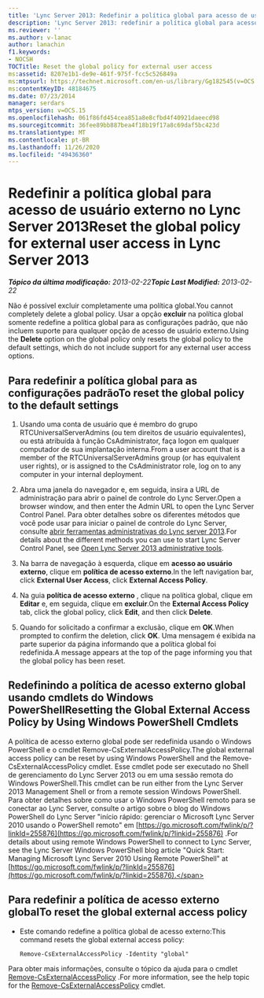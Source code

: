 ```yaml
---
title: 'Lync Server 2013: Redefinir a política global para acesso de usuário externo'
description: 'Lync Server 2013: redefinir a política global para acesso de usuários externos.'
ms.reviewer: ''
ms.author: v-lanac
author: lanachin
f1.keywords:
- NOCSH
TOCTitle: Reset the global policy for external user access
ms:assetid: 8207e1b1-de9e-461f-975f-fcc5c526849a
ms:mtpsurl: https://technet.microsoft.com/en-us/library/Gg182545(v=OCS.15)
ms:contentKeyID: 48184675
ms.date: 07/23/2014
manager: serdars
mtps_version: v=OCS.15
ms.openlocfilehash: 061f86fd454cea851a8e8cfbd4f40921daeecd98
ms.sourcegitcommit: 36fee89bb887bea4f18b19f17a8c69daf5bc423d
ms.translationtype: MT
ms.contentlocale: pt-BR
ms.lasthandoff: 11/26/2020
ms.locfileid: "49436360"
---
```

# <a name="reset-the-global-policy-for-external-user-access-in-lync-server-2013"></a><span data-ttu-id="1d9da-103">Redefinir a política global para acesso de usuário externo no Lync Server 2013</span><span class="sxs-lookup"><span data-stu-id="1d9da-103">Reset the global policy for external user access in Lync Server 2013</span></span>

<div data-xmlns="http://www.w3.org/1999/xhtml">

<div class="topic" data-xmlns="http://www.w3.org/1999/xhtml" data-msxsl="urn:schemas-microsoft-com:xslt" data-cs="https://msdn.microsoft.com/">

<div data-asp="https://msdn2.microsoft.com/asp">



</div>

<div id="mainSection">

<div id="mainBody"><span data-ttu-id="1d9da-104">

<span> </span></span><span class="sxs-lookup"><span data-stu-id="1d9da-104">

<span> </span></span></span>

<span data-ttu-id="1d9da-105">_**Tópico da última modificação:** 2013-02-22_</span><span class="sxs-lookup"><span data-stu-id="1d9da-105">_**Topic Last Modified:** 2013-02-22_</span></span>

<span data-ttu-id="1d9da-106">Não é possível excluir completamente uma política global.</span><span class="sxs-lookup"><span data-stu-id="1d9da-106">You cannot completely delete a global policy.</span></span> <span data-ttu-id="1d9da-107">Usar a opção **excluir** na política global somente redefine a política global para as configurações padrão, que não incluem suporte para qualquer opção de acesso de usuário externo.</span><span class="sxs-lookup"><span data-stu-id="1d9da-107">Using the **Delete** option on the global policy only resets the global policy to the default settings, which do not include support for any external user access options.</span></span>

<div>

## <a name="to-reset-the-global-policy-to-the-default-settings"></a><span data-ttu-id="1d9da-108">Para redefinir a política global para as configurações padrão</span><span class="sxs-lookup"><span data-stu-id="1d9da-108">To reset the global policy to the default settings</span></span>

1.  <span data-ttu-id="1d9da-109">Usando uma conta de usuário que é membro do grupo RTCUniversalServerAdmins (ou tem direitos de usuário equivalentes), ou está atribuída à função CsAdministrator, faça logon em qualquer computador de sua implantação interna.</span><span class="sxs-lookup"><span data-stu-id="1d9da-109">From a user account that is a member of the RTCUniversalServerAdmins group (or has equivalent user rights), or is assigned to the CsAdministrator role, log on to any computer in your internal deployment.</span></span>

2.  <span data-ttu-id="1d9da-110">Abra uma janela do navegador e, em seguida, insira a URL de administração para abrir o painel de controle do Lync Server.</span><span class="sxs-lookup"><span data-stu-id="1d9da-110">Open a browser window, and then enter the Admin URL to open the Lync Server Control Panel.</span></span> <span data-ttu-id="1d9da-111">Para obter detalhes sobre os diferentes métodos que você pode usar para iniciar o painel de controle do Lync Server, consulte [abrir ferramentas administrativas do Lync server 2013](lync-server-2013-open-lync-server-administrative-tools.md).</span><span class="sxs-lookup"><span data-stu-id="1d9da-111">For details about the different methods you can use to start Lync Server Control Panel, see [Open Lync Server 2013 administrative tools](lync-server-2013-open-lync-server-administrative-tools.md).</span></span>

3.  <span data-ttu-id="1d9da-112">Na barra de navegação à esquerda, clique em **acesso ao usuário externo**, clique em **política de acesso externo**.</span><span class="sxs-lookup"><span data-stu-id="1d9da-112">In the left navigation bar, click **External User Access**, click **External Access Policy**.</span></span>

4.  <span data-ttu-id="1d9da-113">Na guia **política de acesso externo** , clique na política global, clique em **Editar** e, em seguida, clique em **excluir**.</span><span class="sxs-lookup"><span data-stu-id="1d9da-113">On the **External Access Policy** tab, click the global policy, click **Edit**, and then click **Delete**.</span></span>

5.  <span data-ttu-id="1d9da-114">Quando for solicitado a confirmar a exclusão, clique em **OK**.</span><span class="sxs-lookup"><span data-stu-id="1d9da-114">When prompted to confirm the deletion, click **OK**.</span></span> <span data-ttu-id="1d9da-115">Uma mensagem é exibida na parte superior da página informando que a política global foi redefinida.</span><span class="sxs-lookup"><span data-stu-id="1d9da-115">A message appears at the top of the page informing you that the global policy has been reset.</span></span>

</div>

<div>

## <a name="resetting-the-global-external-access-policy-by-using-windows-powershell-cmdlets"></a><span data-ttu-id="1d9da-116">Redefinindo a política de acesso externo global usando cmdlets do Windows PowerShell</span><span class="sxs-lookup"><span data-stu-id="1d9da-116">Resetting the Global External Access Policy by Using Windows PowerShell Cmdlets</span></span>

<span data-ttu-id="1d9da-117">A política de acesso externo global pode ser redefinida usando o Windows PowerShell e o cmdlet Remove-CsExternalAccessPolicy.</span><span class="sxs-lookup"><span data-stu-id="1d9da-117">The global external access policy can be reset by using Windows PowerShell and the Remove-CsExternalAccessPolicy cmdlet.</span></span> <span data-ttu-id="1d9da-118">Esse cmdlet pode ser executado no Shell de gerenciamento do Lync Server 2013 ou em uma sessão remota do Windows PowerShell.</span><span class="sxs-lookup"><span data-stu-id="1d9da-118">This cmdlet can be run either from the Lync Server 2013 Management Shell or from a remote session Windows PowerShell.</span></span> <span data-ttu-id="1d9da-119">Para obter detalhes sobre como usar o Windows PowerShell remoto para se conectar ao Lync Server, consulte o artigo sobre o blog do Windows PowerShell do Lync Server "início rápido: gerenciar o Microsoft Lync Server 2010 usando o PowerShell remoto" em [https://go.microsoft.com/fwlink/p/?linkId=255876](https://go.microsoft.com/fwlink/p/?linkid=255876) .</span><span class="sxs-lookup"><span data-stu-id="1d9da-119">For details about using remote Windows PowerShell to connect to Lync Server, see the Lync Server Windows PowerShell blog article "Quick Start: Managing Microsoft Lync Server 2010 Using Remote PowerShell" at [https://go.microsoft.com/fwlink/p/?linkId=255876](https://go.microsoft.com/fwlink/p/?linkid=255876).</span></span>

<div>

## <a name="to-reset-the-global-external-access-policy"></a><span data-ttu-id="1d9da-120">Para redefinir a política de acesso externo global</span><span class="sxs-lookup"><span data-stu-id="1d9da-120">To reset the global external access policy</span></span>

  - <span data-ttu-id="1d9da-121">Este comando redefine a política global de acesso externo:</span><span class="sxs-lookup"><span data-stu-id="1d9da-121">This command resets the global external access policy:</span></span>
    
        Remove-CsExternalAccessPolicy -Identity "global"

</div>

<span data-ttu-id="1d9da-122">Para obter mais informações, consulte o tópico da ajuda para o cmdlet [Remove-CsExternalAccessPolicy](https://docs.microsoft.com/powershell/module/skype/Remove-CsExternalAccessPolicy) .</span><span class="sxs-lookup"><span data-stu-id="1d9da-122">For more information, see the help topic for the [Remove-CsExternalAccessPolicy](https://docs.microsoft.com/powershell/module/skype/Remove-CsExternalAccessPolicy) cmdlet.</span></span>

<span data-ttu-id="1d9da-123"></div>

</div>

<span> </span>

</div>

</div>

</span><span class="sxs-lookup"><span data-stu-id="1d9da-123"></div>

</div>

<span> </span>

</div>

</div>

</span></span></div>

